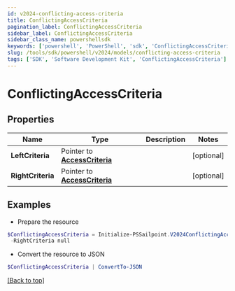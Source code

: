 ```yaml
---
id: v2024-conflicting-access-criteria
title: ConflictingAccessCriteria
pagination_label: ConflictingAccessCriteria
sidebar_label: ConflictingAccessCriteria
sidebar_class_name: powershellsdk
keywords: ['powershell', 'PowerShell', 'sdk', 'ConflictingAccessCriteria'] 
slug: /tools/sdk/powershell/v2024/models/conflicting-access-criteria
tags: ['SDK', 'Software Development Kit', 'ConflictingAccessCriteria']
---
```



# ConflictingAccessCriteria

## Properties

Name | Type | Description | Notes
------------ | ------------- | ------------- | -------------
**LeftCriteria** |  Pointer to [**AccessCriteria**](access-criteria) |  | [optional] 
**RightCriteria** |  Pointer to [**AccessCriteria**](access-criteria) |  | [optional] 

## Examples

- Prepare the resource
```powershell
$ConflictingAccessCriteria = Initialize-PSSailpoint.V2024ConflictingAccessCriteria  -LeftCriteria null `
 -RightCriteria null
```

- Convert the resource to JSON
```powershell
$ConflictingAccessCriteria | ConvertTo-JSON
```


[[Back to top]](#) 

